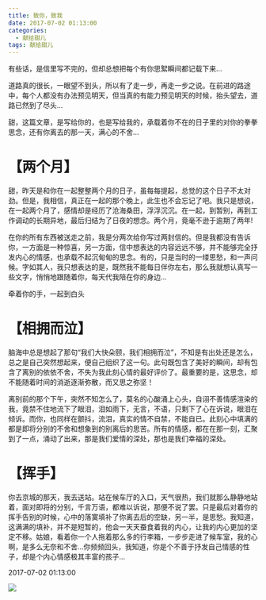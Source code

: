 ```yaml
---
title: 致你，致我
date: 2017-07-02 01:13:00
categories:
  - 献给甜儿
tags: 献给甜儿
---
```


有些话，是信里写不完的，但却总想把每个有你思絮瞬间都记载下来...

<!-- more -->

​​​道路真的很长，一眼望不到头，所以有了走一步，再走一步之说。在前进的路途中，每个人都没有办法预见明天，但当真的有能力预见明天的时候，抬头望去，道路已然到了尽头…

甜，这篇文章，是写给你的，也是写给我的，承载着你不在的日子里的对你的拳拳思念，还有你离去的那一天，满心的不舍...



# 【两个月】



甜，昨天是和你在一起整整两个月的日子，虽每每提起，总觉的这个日子不太对劲。但是，我相信，真正在一起的那个晚上，此生也不会忘记了吧。我只是想说，在一起两个月了，感情却是经历了沧海桑田，浮浮沉沉。在一起，到暂别，再到工作调动的长期异地，最后归结为了日夜的想念。两个月，竟毫不逊于逾期了两年!



在你的所有东西被送走之前，我是分两次给你写过两封信的。但是我都没有告诉你，一方面是一种惊喜，另一方面，信中想表达的内容远远不够，并不能够完全抒发内心的情感，也承载不起沉甸甸的思念。有的，只是当时的一缕思愁，和一声问候。字如其人，我只想表达的是，既然我不能每日伴你左右，那么我就想认真写一些文字，悄悄地跟随着你，每天代我陪在你的身边...



牵着你的手，一起到白头



# 【相拥而泣】



脑海中总是想起了那句“我们大快朵颐，我们相拥而泣”，不知是有出处还是怎么，总之是自己突然想起来，便自己组织了这一句。此句既包含了美好的瞬间，却有包含了离别的依依不舍，不失为我此刻心情的最好评价了。最重要的是，这思念，却不能随着时间的消逝逐渐弥散，而又思之弥坚！



离别前的那个下午，突然不知怎么了，莫名的心酸涌上心头，自诩不善情感渲染的我，竟禁不住地流下了眼泪，泪如雨下，无言，不语，只剩下了心在诉说，眼泪在倾诉。而你，也同样在颤抖，流泪，真实的情不自禁，不能自已。此刻心中填满的都是即将分别的不舍和想象到的别离后的思苦。所有的情感，都在在那一刻，汇聚到了一点，涌动了出来，那是我们爱情的深处，那也是我们幸福的深处。



# 【挥手】



你去京城的那天，我去送站。站在候车厅的入口，天气很热，我们就那么静静地站着，面对即将的分别，千言万语，都难以诉说，那便不说了罢。只是最后对着你的挥手告别的时候，心中的落寞填补了你离去后的空缺，另一半，是思愁。我知道，这满满的填补，并不是短暂的，他会一天天蚕食着我的内心，让我的内心更加的坚定不移。姑娘，看着你一个人拖着那么多的行李箱，一步步走进了候车室，我的心啊，是多么无奈和不舍...你频频回头，我知道，你是个不善于抒发自己情感的性子，却是个内心情感极其丰富的孩子...


2017-07-02 01:13:00


<img src="/imgs/1501058100977.jpg" style="float:left;">